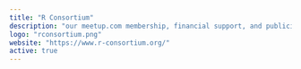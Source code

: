 ```yaml
---
title: "R Consortium"
description: "our meetup.com membership, financial support, and publicity"
logo: "rconsortium.png"
website: "https://www.r-consortium.org/"
active: true
---
```

